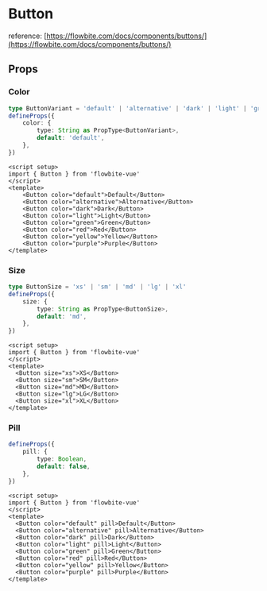 <script setup>
import ButtonColorExample from './ButtonColorExample.vue';
import ButtonSizeExample from './ButtonSizeExample.vue';
import ButtonPillExample from './ButtonPillExample.vue';
</script>

# Button

reference: [https://flowbite.com/docs/components/buttons/](https://flowbite.com/docs/components/buttons/)

## Props

### Color

```typescript
type ButtonVariant = 'default' | 'alternative' | 'dark' | 'light' | 'green' | 'red' | 'yellow' | 'purple'
defineProps({
    color: {
        type: String as PropType<ButtonVariant>,
        default: 'default',
    }, 
})
```


<ButtonColorExample />

```vue
<script setup>
import { Button } from 'flowbite-vue'
</script>
<template>
    <Button color="default">Default</Button>
    <Button color="alternative">Alternative</Button>
    <Button color="dark">Dark</Button>
    <Button color="light">Light</Button>
    <Button color="green">Green</Button>
    <Button color="red">Red</Button>
    <Button color="yellow">Yellow</Button>
    <Button color="purple">Purple</Button>
</template>
```


### Size

```typescript
type ButtonSize = 'xs' | 'sm' | 'md' | 'lg' | 'xl'
defineProps({
    size: {
        type: String as PropType<ButtonSize>,
        default: 'md',
    },
})
```


<ButtonSizeExample />

```vue
<script setup>
import { Button } from 'flowbite-vue'
</script>
<template>
  <Button size="xs">XS</Button>
  <Button size="sm">SM</Button>
  <Button size="md">MD</Button>
  <Button size="lg">LG</Button>
  <Button size="xl">XL</Button>
</template>
```

### Pill

```typescript
defineProps({
    pill: {
        type: Boolean,
        default: false,
    },
})
```


<ButtonPillExample />

```vue
<script setup>
import { Button } from 'flowbite-vue'
</script>
<template>
  <Button color="default" pill>Default</Button>
  <Button color="alternative" pill>Alternative</Button>
  <Button color="dark" pill>Dark</Button>
  <Button color="light" pill>Light</Button>
  <Button color="green" pill>Green</Button>
  <Button color="red" pill>Red</Button>
  <Button color="yellow" pill>Yellow</Button>
  <Button color="purple" pill>Purple</Button>
</template>
```


